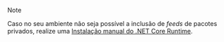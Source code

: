 ﻿> [!NOTE]
> Caso no seu ambiente não seja possível a inclusão de *feeds* de pacotes privados, realize uma [Instalação manual do .NET Core Runtime](../dotnet-standalone.md).
